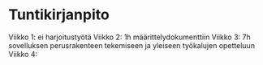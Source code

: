 # Tuntikirjanpito

Viikko 1: ei harjoitustyötä
Viikko 2: 1h määrittelydokumenttiin 
Viikko 3: 7h sovelluksen perusrakenteen tekemiseen ja yleiseen työkalujen opetteluun
Viikko 4: 
